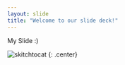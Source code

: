 ```yaml
---
layout: slide
title: "Welcome to our slide deck!"
---
```


My Slide :)

![skitchtocat](https://octodex.github.com/images/skitchtocat.png)
{: .center}
